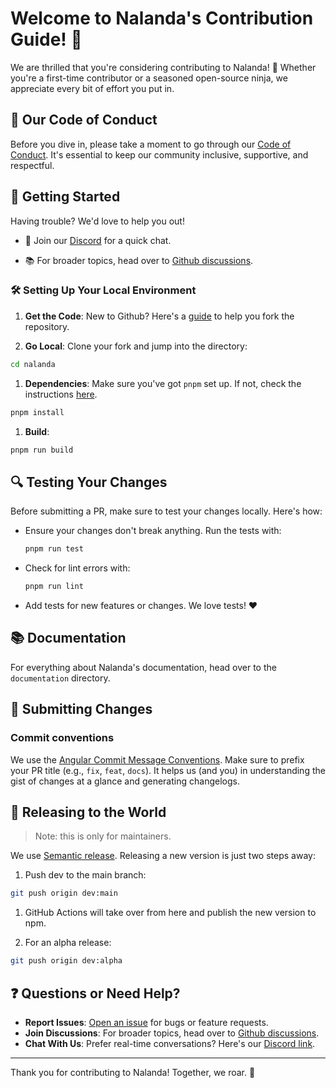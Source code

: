# Welcome to Nalanda's Contribution Guide! 🎉

We are thrilled that you're considering contributing to Nalanda! 🙌 Whether you're a first-time contributor or a seasoned open-source ninja, we appreciate every bit of effort you put in.

## 📜 Our Code of Conduct

Before you dive in, please take a moment to go through our [Code of Conduct](./CODE_OF_CONDUCT.md). It's essential to keep our community inclusive, supportive, and respectful.

## 🚀 Getting Started

Having trouble? We'd love to help you out!

- 🤝 Join our [Discord](https://discord.com/channels/832842880908263445/1143342344456917185) for a quick chat.

- 📚 For broader topics, head over to [Github discussions](https://github.com/bangle-io/nalanda/discussions).

### 🛠 Setting Up Your Local Environment

1. **Get the Code**: New to Github? Here's a [guide](https://docs.github.com/en/get-started/quickstart/fork-a-repo) to help you fork the repository.

1. **Go Local**: Clone your fork and jump into the directory:

```sh
cd nalanda
```

1. **Dependencies**: Make sure you've got `pnpm` set up. If not, check the instructions [here](https://pnpm.io/installation#using-corepack).

```sh
pnpm install
```

1. **Build**:

```sh
pnpm run build
```

## 🔍 Testing Your Changes

Before submitting a PR, make sure to test your changes locally. Here's how:

- Ensure your changes don't break anything. Run the tests with:

  ```sh
  pnpm run test
  ```

- Check for lint errors with:

  ```sh
  pnpm run lint
  ```

- Add tests for new features or changes. We love tests! ❤️

## 📚 Documentation

For everything about Nalanda's documentation, head over to the `documentation` directory.

## 📝 Submitting Changes

### Commit conventions

We use the [Angular Commit Message Conventions](https://github.com/angular/angular/blob/main/CONTRIBUTING.md#commit). Make sure to prefix your PR title (e.g., `fix`, `feat`, `docs`). It helps us (and you) in understanding the gist of changes at a glance and generating changelogs.

## 🚢 Releasing to the World

> Note: this is only for maintainers.

We use [Semantic release](https://semantic-release.gitbook.io). Releasing a new version is just two steps away:

1. Push dev to the main branch:

```sh
git push origin dev:main
```

1. GitHub Actions will take over from here and publish the new version to npm.

1. For an alpha release:

```sh
git push origin dev:alpha
```

## ❓ Questions or Need Help?

- **Report Issues**: [Open an issue](https://github.com/bangle-io/nalanda/issues/new) for bugs or feature requests.
- **Join Discussions**: For broader topics, head over to [Github discussions](https://github.com/bangle-io/nalanda/discussions).
- **Chat With Us**: Prefer real-time conversations? Here's our [Discord link](https://discord.com/channels/832842880908263445/1143342344456917185).

---

Thank you for contributing to Nalanda! Together, we roar. 🚀
